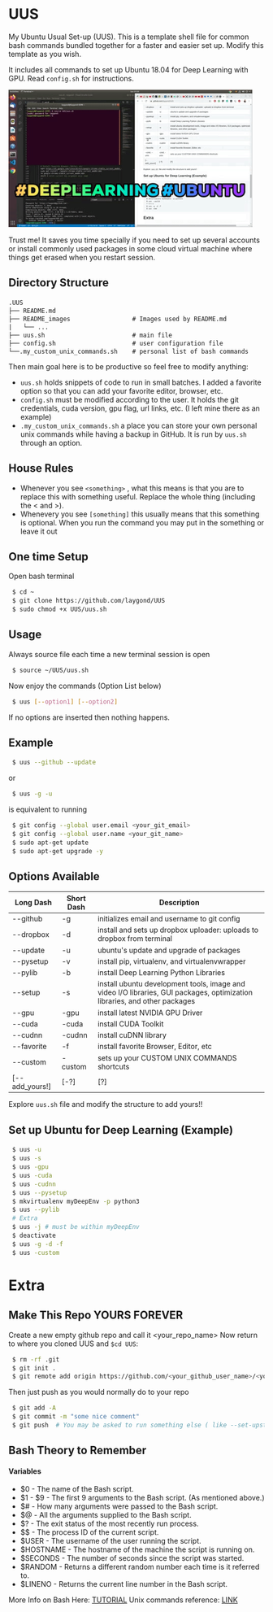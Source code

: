 [//]: # (Image References)
[image1]: ./README_images/demo.gif

# UUS
My Ubuntu Usual Set-up (UUS). This is a template shell file for common bash commands bundled together for a faster and easier set up. Modify this template as you wish.

It includes all commands to set up Ubuntu 18.04 for Deep Learning with GPU. Read `config.sh` for instructions.

![alt text][image1]

Trust me! It saves you time specially if you need to set up several accounts or install commonly used packages in some cloud virtual machine where things get erased when you restart session.

## Directory Structure
```
.UUS
├── README.md
├── README_images                 # Images used by README.md
|   └── ...
├── uus.sh                        # main file
├── config.sh                     # user configuration file
└──.my_custom_unix_commands.sh    # personal list of bash commands
```

Then main goal here is to be productive so feel free to modify anything:
- `uus.sh` holds snippets of code to run in small batches. I added a favorite option so that you can add your favorite editor, browser, etc.
- `config.sh` must be modified according to the user. It holds the git credentials, cuda version, gpu flag, url links, etc. (I left mine there as an example)
- `.my_custom_unix_commands.sh` a place you can store your own personal unix commands while having a backup in GitHub. It is run by `uus.sh` through an option. 

## House Rules
- Whenever you see `<something>` , what this means is that you are to replace this with something useful. Replace the whole thing (including the < and >).
- Whenevery you see `[something]` this usually means that this something is optional. When you run the command you may put in the something or leave it out

## One time Setup
Open bash terminal
```sh
 $ cd ~ 
 $ git clone https://github.com/laygond/UUS 
 $ sudo chmod +x UUS/uus.sh 
```

## Usage
Always source file each time a new terminal session is open
```sh
 $ source ~/UUS/uus.sh
```
Now enjoy the commands (Option List below)
```sh
 $ uus [--option1] [--option2]
```
If no options are inserted then nothing happens.

## Example
```sh
 $ uus --github --update
```
or
```sh
 $ uus -g -u
```
is equivalent to running 
```sh
 $ git config --global user.email <your_git_email>
 $ git config --global user.name <your_git_name>
 $ sudo apt-get update
 $ sudo apt-get upgrade -y 
```

## Options Available

| Long Dash  | Short Dash | Description |
| ---------- | ---------- | ----------- |
| --github   | -g     | initializes email and username to git config | 
| --dropbox  | -d     | install and sets up dropbox uploader: uploads to dropbox from terminal | 
| --update   | -u     | ubuntu's update and upgrade of packages | 
| --pysetup  | -v     | install pip, virtualenv, and virtualenvwrapper |
| --pylib    | -b     | install Deep Learning Python Libraries |
| --setup    | -s     | install ubuntu development tools, image and video I/O libraries, GUI packages, optimization libraries, and other packages |
| --gpu      | -gpu   | install latest NVIDIA GPU Driver |
| --cuda     | -cuda  | install CUDA Toolkit |
| --cudnn    | -cudnn | install cuDNN library |
| --favorite | -f     | install favorite Browser, Editor, etc |
| --custom   | -custom | sets up your CUSTOM UNIX COMMANDS shortcuts |     
| [--add_yours!] | [-?]  | [?] | 

Explore `uus.sh` file and modify the structure to add yours!! 

## Set up Ubuntu for Deep Learning (Example)
```sh
 $ uus -u
 $ uus -s
 $ uus -gpu
 $ uus -cuda
 $ uus -cudnn
 $ uus --pysetup
 $ mkvirtualenv myDeepEnv -p python3
 $ uus --pylib
 # Extra
 $ uus -j # must be within myDeepEnv
 $ deactivate
 $ uus -g -d -f 
 $ uus -custom  
```

# Extra
## Make This Repo YOURS FOREVER
Create a new empty github repo and call it <your_repo_name>
Now return to where you cloned UUS and `$cd UUS`:
```sh
 $ rm -rf .git
 $ git init .
 $ git remote add origin https://github.com/<your_github_user_name>/<your_repo_name> #Use an existing (previously created) repo 
```
Then just push as you would normally do to your repo
```sh
 $ git add -A
 $ git commit -m "some nice comment"
 $ git push  # You may be asked to run something else ( like --set-upstream origin master) and insert password 
```

## Bash Theory to Remember
#### Variables
- $0 - The name of the Bash script.
- $1 - $9 - The first 9 arguments to the Bash script. (As mentioned above.)
- $# - How many arguments were passed to the Bash script.
- $@ - All the arguments supplied to the Bash script.
- $? - The exit status of the most recently run process.
- $$ - The process ID of the current script.
- $USER - The username of the user running the script.
- $HOSTNAME - The hostname of the machine the script is running on.
- $SECONDS - The number of seconds since the script was started.
- $RANDOM - Returns a different random number each time is it referred to.
- $LINENO - Returns the current line number in the Bash script.

More Info on Bash Here: [TUTORIAL](https://ryanstutorials.net/bash-scripting-tutorial/)
Unix commands reference: [LINK](https://www.cs.bu.edu/teaching/unix/reference/commands.html)
